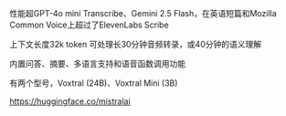 性能超GPT-4o mini Transcribe、Gemini 2.5 Flash，在英语短篇和Mozilla Common Voice上超过了ElevenLabs Scribe

上下文长度32k token
可处理长30分钟音频转录，或40分钟的语义理解

内置问答、摘要、多语言支持和语音函数调用功能

有两个型号，Voxtral (24B)、Voxtral Mini (3B)

https://huggingface.co/mistralai